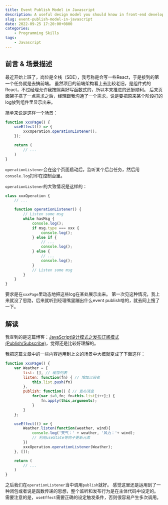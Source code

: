 ```yaml
---
title: Event Publish Model in Javascript
description: A useful design model you should know in front-end developing 
slug: event-publish-model-in-javascript
date: 2022-09-25 17:20:00+0800
categories:
    - Programming Skills
tags:
    - Javascript
---
```


## 前言 & 场景描述

最近开始上班了，岗位是全栈（SDE），我号称是会写一些React，于是接到的第一个任务就是去搞前端。
虽然项目的前端架构看上去比较老旧，是组件式的React，不过经理允许我按照喜好写函数式的，所以本来推进的还挺顺利。
后来页面架子搭了一点需求之后，经理跟我沟通了一个需求，说是要把原来某个阶段打的log放到组件里显示出来。

简单来说是这样一个场景：
```Javascript
function xxxPage() {
    useEffect(() => {
        xxxOperation.operationListener();
    });

    return (
        // ...
    )
}
```
`operationListener`会在这个页面启动后，监听某个后台任务，然后用`console.log`打印在控制台里。

`operationListener`的大致情况是这样的：
```Javascript
class xxxOperation {
    // ...

    function operationListener() {
        // Listen some msg
        while hasMsg {
            console.log();
            if msg.type === xxx {
                console.log();
            } else if {
                // ...
                console.log();
            } else {
                // ...
                console.log();
            }
            // Listen some msg
        }
    }
}
```

要求是在`xxxPage`里动态地把这些log在某处展示出来。
第一次见这种情况，我上来就没了思路，后来就听到经理嘴里蹦出什么event publish啥的，就去网上搜了一下。

## 解读

我查到的是这篇博客：[JavaScript设计模式之发布订阅模式(Publish/Subscribe)](https://www.jianshu.com/p/24586fda48b8)，觉得还是比较好理解的。

我把这篇文章中的一些内容运用到上文的场景中大概就变成了下面这样：

```Javascript
function xxxPage() {
    var Weather = {
        list: [], // 缓存列表
        listen: function(fn) { // 增加订阅者  
            this.list.push(fn)
        },
        publish: function() { // 发布消息
            for(var i=0,fn; fn=this.list[i++];) {
                fn.apply(this,arguments);
            }
        }
    };

    useEffect(() => {
        Weather.listen(function(weather, wind){
            console.log('天气：' + weather, '风力：'+ wind);
            // 利用useState等钩子更新元素
        })
        xxxOperation.operationListener(Weather);
    }, []);

    return (
        // ...
    )
}
```

之后我们在`operationListener`当中调用`publish`就好。
感觉这里还是运用到了一种闭包或者说是函数传递的思想，整个监听和发布行为是在主体代码中设定的。
需要注意的是，`useEffect`需要正确的设定触发条件，否则很容易产生多次调用。
